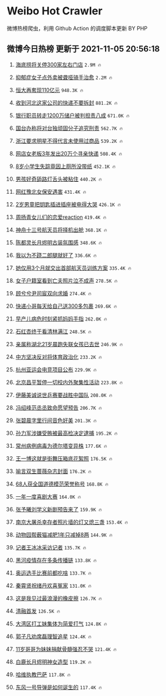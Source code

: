 # Weibo Hot Crawler 



微博热榜爬虫，利用 Github Action 的调度脚本更新 BY PHP 


## 微博今日热榜 更新于 2021-11-05 20:56:18 
1. [海底捞将关停300家左右门店](https://s.weibo.com/weibo?q=%23%E6%B5%B7%E5%BA%95%E6%8D%9E%E5%B0%86%E5%85%B3%E5%81%9C300%E5%AE%B6%E5%B7%A6%E5%8F%B3%E9%97%A8%E5%BA%97%23&Refer=top) `2.9M 🔥` 

1. [抑郁症女子点外卖被聋哑骑手治愈](https://s.weibo.com/weibo?q=%23%E6%8A%91%E9%83%81%E7%97%87%E5%A5%B3%E5%AD%90%E7%82%B9%E5%A4%96%E5%8D%96%E8%A2%AB%E8%81%8B%E5%93%91%E9%AA%91%E6%89%8B%E6%B2%BB%E6%84%88%23&Refer=top) `2.2M 🔥` 

1. [恒大再套现110亿元](https://s.weibo.com/weibo?q=%23%E6%81%92%E5%A4%A7%E5%86%8D%E5%A5%97%E7%8E%B0110%E4%BA%BF%E5%85%83%23&Refer=top) `948.3K 🔥` 

1. [收到河北这家公司的快递不要拆封](https://s.weibo.com/weibo?q=%23%E6%94%B6%E5%88%B0%E6%B2%B3%E5%8C%97%E8%BF%99%E5%AE%B6%E5%85%AC%E5%8F%B8%E7%9A%84%E5%BF%AB%E9%80%92%E4%B8%8D%E8%A6%81%E6%8B%86%E5%B0%81%23&Refer=top) `881.2K 🔥` 

1. [银行职员转走1200万储户被判担责八成](https://s.weibo.com/weibo?q=%23%E9%93%B6%E8%A1%8C%E8%81%8C%E5%91%98%E8%BD%AC%E8%B5%B01200%E4%B8%87%E5%82%A8%E6%88%B7%E8%A2%AB%E5%88%A4%E6%8B%85%E8%B4%A3%E5%85%AB%E6%88%90%23&Refer=top) `671.0K 🔥` 

1. [国台办称将对台独顽固分子追究刑责](https://s.weibo.com/weibo?q=%23%E5%9B%BD%E5%8F%B0%E5%8A%9E%E7%A7%B0%E5%B0%86%E5%AF%B9%E5%8F%B0%E7%8B%AC%E9%A1%BD%E5%9B%BA%E5%88%86%E5%AD%90%E8%BF%BD%E7%A9%B6%E5%88%91%E8%B4%A3%23&Refer=top) `562.7K 🔥` 

1. [浙江要求明星不得代言未使用过商品](https://s.weibo.com/weibo?q=%23%E6%B5%99%E6%B1%9F%E8%A6%81%E6%B1%82%E6%98%8E%E6%98%9F%E4%B8%8D%E5%BE%97%E4%BB%A3%E8%A8%80%E6%9C%AA%E4%BD%BF%E7%94%A8%E8%BF%87%E5%95%86%E5%93%81%23&Refer=top) `539.2K 🔥` 

1. [网店女老板3年发出20万个寻亲快递](https://s.weibo.com/weibo?q=%23%E7%BD%91%E5%BA%97%E5%A5%B3%E8%80%81%E6%9D%BF3%E5%B9%B4%E5%8F%91%E5%87%BA20%E4%B8%87%E4%B8%AA%E5%AF%BB%E4%BA%B2%E5%BF%AB%E9%80%92%23&Refer=top) `508.4K 🔥` 

1. [8岁小学生失踪竟因上厕所没带纸](https://s.weibo.com/weibo?q=%238%E5%B2%81%E5%B0%8F%E5%AD%A6%E7%94%9F%E5%A4%B1%E8%B8%AA%E7%AB%9F%E5%9B%A0%E4%B8%8A%E5%8E%95%E6%89%80%E6%B2%A1%E5%B8%A6%E7%BA%B8%23&Refer=top) `452.1K 🔥` 

1. [男孩好奇舔路灯舌头被粘住](https://s.weibo.com/weibo?q=%23%E7%94%B7%E5%AD%A9%E5%A5%BD%E5%A5%87%E8%88%94%E8%B7%AF%E7%81%AF%E8%88%8C%E5%A4%B4%E8%A2%AB%E7%B2%98%E4%BD%8F%23&Refer=top) `440.2K 🔥` 

1. [网红豫北女保安遇害](https://s.weibo.com/weibo?q=%23%E7%BD%91%E7%BA%A2%E8%B1%AB%E5%8C%97%E5%A5%B3%E4%BF%9D%E5%AE%89%E9%81%87%E5%AE%B3%23&Refer=top) `431.4K 🔥` 

1. [2岁男童把钥匙插进插座被电得大哭](https://s.weibo.com/weibo?q=%232%E5%B2%81%E7%94%B7%E7%AB%A5%E6%8A%8A%E9%92%A5%E5%8C%99%E6%8F%92%E8%BF%9B%E6%8F%92%E5%BA%A7%E8%A2%AB%E7%94%B5%E5%BE%97%E5%A4%A7%E5%93%AD%23&Refer=top) `426.1K 🔥` 

1. [周扬青女儿们的恋爱reaction](https://s.weibo.com/weibo?q=%23%E5%91%A8%E6%89%AC%E9%9D%92%E5%A5%B3%E5%84%BF%E4%BB%AC%E7%9A%84%E6%81%8B%E7%88%B1reaction%23&Refer=top) `419.4K 🔥` 

1. [神舟十三号航天员将择机出舱](https://s.weibo.com/weibo?q=%23%E7%A5%9E%E8%88%9F%E5%8D%81%E4%B8%89%E5%8F%B7%E8%88%AA%E5%A4%A9%E5%91%98%E5%B0%86%E6%8B%A9%E6%9C%BA%E5%87%BA%E8%88%B1%23&Refer=top) `368.1K 🔥` 

1. [陈都灵长月烬明古装氛围感](https://s.weibo.com/weibo?q=%E9%99%88%E9%83%BD%E7%81%B5%E9%95%BF%E6%9C%88%E7%83%AC%E6%98%8E%E5%8F%A4%E8%A3%85%E6%B0%9B%E5%9B%B4%E6%84%9F&Refer=top) `348.6K 🔥` 

1. [我以为不跷二郎腿就好了](https://s.weibo.com/weibo?q=%23%E6%88%91%E4%BB%A5%E4%B8%BA%E4%B8%8D%E8%B7%B7%E4%BA%8C%E9%83%8E%E8%85%BF%E5%B0%B1%E5%A5%BD%E4%BA%86%23&Refer=top) `336.6K 🔥` 

1. [她仅用3个月就交出首部航天员训练方案](https://s.weibo.com/weibo?q=%23%E5%A5%B9%E4%BB%85%E7%94%A83%E4%B8%AA%E6%9C%88%E5%B0%B1%E4%BA%A4%E5%87%BA%E9%A6%96%E9%83%A8%E8%88%AA%E5%A4%A9%E5%91%98%E8%AE%AD%E7%BB%83%E6%96%B9%E6%A1%88%23&Refer=top) `335.4K 🔥` 

1. [女子户籍室看到亡夫照片泣不成声](https://s.weibo.com/weibo?q=%23%E5%A5%B3%E5%AD%90%E6%88%B7%E7%B1%8D%E5%AE%A4%E7%9C%8B%E5%88%B0%E4%BA%A1%E5%A4%AB%E7%85%A7%E7%89%87%E6%B3%A3%E4%B8%8D%E6%88%90%E5%A3%B0%23&Refer=top) `278.5K 🔥` 

1. [顾兮兮尹司宸双向求婚](https://s.weibo.com/weibo?q=%23%E9%A1%BE%E5%85%AE%E5%85%AE%E5%B0%B9%E5%8F%B8%E5%AE%B8%E5%8F%8C%E5%90%91%E6%B1%82%E5%A9%9A%23&Refer=top) `274.4K 🔥` 

1. [快递小哥每天给自己送300多包裹](https://s.weibo.com/weibo?q=%23%E5%BF%AB%E9%80%92%E5%B0%8F%E5%93%A5%E6%AF%8F%E5%A4%A9%E7%BB%99%E8%87%AA%E5%B7%B1%E9%80%81300%E5%A4%9A%E5%8C%85%E8%A3%B9%23&Refer=top) `269.6K 🔥` 

1. [早产儿病危时刻紧抓妈妈手指](https://s.weibo.com/weibo?q=%23%E6%97%A9%E4%BA%A7%E5%84%BF%E7%97%85%E5%8D%B1%E6%97%B6%E5%88%BB%E7%B4%A7%E6%8A%93%E5%A6%88%E5%A6%88%E6%89%8B%E6%8C%87%23&Refer=top) `262.0K 🔥` 

1. [石红杏终于看清林满江](https://s.weibo.com/weibo?q=%23%E7%9F%B3%E7%BA%A2%E6%9D%8F%E7%BB%88%E4%BA%8E%E7%9C%8B%E6%B8%85%E6%9E%97%E6%BB%A1%E6%B1%9F%23&Refer=top) `248.5K 🔥` 

1. [亲属称湖北21岁晨跑失联女孩已去世](https://s.weibo.com/weibo?q=%23%E4%BA%B2%E5%B1%9E%E7%A7%B0%E6%B9%96%E5%8C%9721%E5%B2%81%E6%99%A8%E8%B7%91%E5%A4%B1%E8%81%94%E5%A5%B3%E5%AD%A9%E5%B7%B2%E5%8E%BB%E4%B8%96%23&Refer=top) `246.9K 🔥` 

1. [中方坚决反对将体育政治化](https://s.weibo.com/weibo?q=%23%E4%B8%AD%E6%96%B9%E5%9D%9A%E5%86%B3%E5%8F%8D%E5%AF%B9%E5%B0%86%E4%BD%93%E8%82%B2%E6%94%BF%E6%B2%BB%E5%8C%96%23&Refer=top) `233.2K 🔥` 

1. [杭州亚运会电竞项目公布](https://s.weibo.com/weibo?q=%E6%9D%AD%E5%B7%9E%E4%BA%9A%E8%BF%90%E4%BC%9A%E7%94%B5%E7%AB%9E%E9%A1%B9%E7%9B%AE%E5%85%AC%E5%B8%83&Refer=top) `229.9K 🔥` 

1. [北京昌平暂停一切校内外聚集性活动](https://s.weibo.com/weibo?q=%23%E5%8C%97%E4%BA%AC%E6%98%8C%E5%B9%B3%E6%9A%82%E5%81%9C%E4%B8%80%E5%88%87%E6%A0%A1%E5%86%85%E5%A4%96%E8%81%9A%E9%9B%86%E6%80%A7%E6%B4%BB%E5%8A%A8%23&Refer=top) `223.8K 🔥` 

1. [伊藤美诚说世乒赛要战胜中国队](https://s.weibo.com/weibo?q=%23%E4%BC%8A%E8%97%A4%E7%BE%8E%E8%AF%9A%E8%AF%B4%E4%B8%96%E4%B9%92%E8%B5%9B%E8%A6%81%E6%88%98%E8%83%9C%E4%B8%AD%E5%9B%BD%E9%98%9F%23&Refer=top) `208.0K 🔥` 

1. [冯绍峰范丞丞致命愿望预告](https://s.weibo.com/weibo?q=%E5%86%AF%E7%BB%8D%E5%B3%B0%E8%8C%83%E4%B8%9E%E4%B8%9E%E8%87%B4%E5%91%BD%E6%84%BF%E6%9C%9B%E9%A2%84%E5%91%8A&Refer=top) `206.7K 🔥` 

1. [张碧晨字里行间音色好美](https://s.weibo.com/weibo?q=%23%E5%BC%A0%E7%A2%A7%E6%99%A8%E5%AD%97%E9%87%8C%E8%A1%8C%E9%97%B4%E9%9F%B3%E8%89%B2%E5%A5%BD%E7%BE%8E%23&Refer=top) `201.3K 🔥` 

1. [孙力军涉嫌受贿被最高检决定逮捕](https://s.weibo.com/weibo?q=%23%E5%AD%99%E5%8A%9B%E5%86%9B%E6%B6%89%E5%AB%8C%E5%8F%97%E8%B4%BF%E8%A2%AB%E6%9C%80%E9%AB%98%E6%A3%80%E5%86%B3%E5%AE%9A%E9%80%AE%E6%8D%95%23&Refer=top) `195.2K 🔥` 

1. [常州病例病毒为德尔塔变异株](https://s.weibo.com/weibo?q=%23%E5%B8%B8%E5%B7%9E%E7%97%85%E4%BE%8B%E7%97%85%E6%AF%92%E4%B8%BA%E5%BE%B7%E5%B0%94%E5%A1%94%E5%8F%98%E5%BC%82%E6%A0%AA%23&Refer=top) `177.6K 🔥` 

1. [王一博这就是街舞压箱底花絮照](https://s.weibo.com/weibo?q=%23%E7%8E%8B%E4%B8%80%E5%8D%9A%E8%BF%99%E5%B0%B1%E6%98%AF%E8%A1%97%E8%88%9E%E5%8E%8B%E7%AE%B1%E5%BA%95%E8%8A%B1%E7%B5%AE%E7%85%A7%23&Refer=top) `176.5K 🔥` 

1. [喻言双生蔷薇杂志封面](https://s.weibo.com/weibo?q=%E5%96%BB%E8%A8%80%E5%8F%8C%E7%94%9F%E8%94%B7%E8%96%87%E6%9D%82%E5%BF%97%E5%B0%81%E9%9D%A2&Refer=top) `176.2K 🔥` 

1. [68人获全国道德模范荣誉称号](https://s.weibo.com/weibo?q=%2368%E4%BA%BA%E8%8E%B7%E5%85%A8%E5%9B%BD%E9%81%93%E5%BE%B7%E6%A8%A1%E8%8C%83%E8%8D%A3%E8%AA%89%E7%A7%B0%E5%8F%B7%23&Refer=top) `168.8K 🔥` 

1. [一年一度喜剧大赛](https://s.weibo.com/weibo?q=%E4%B8%80%E5%B9%B4%E4%B8%80%E5%BA%A6%E5%96%9C%E5%89%A7%E5%A4%A7%E8%B5%9B&Refer=top) `164.0K 🔥` 

1. [张予曦刘学义新剧预告来了](https://s.weibo.com/weibo?q=%23%E5%BC%A0%E4%BA%88%E6%9B%A6%E5%88%98%E5%AD%A6%E4%B9%89%E6%96%B0%E5%89%A7%E9%A2%84%E5%91%8A%E6%9D%A5%E4%BA%86%23&Refer=top) `159.9K 🔥` 

1. [南京大屠杀幸存者照片墙的灯又熄三盏](https://s.weibo.com/weibo?q=%23%E5%8D%97%E4%BA%AC%E5%A4%A7%E5%B1%A0%E6%9D%80%E5%B9%B8%E5%AD%98%E8%80%85%E7%85%A7%E7%89%87%E5%A2%99%E7%9A%84%E7%81%AF%E5%8F%88%E7%86%84%E4%B8%89%E7%9B%8F%23&Refer=top) `153.4K 🔥` 

1. [动物园帮薮猫减肥1年只减掉8两](https://s.weibo.com/weibo?q=%23%E5%8A%A8%E7%89%A9%E5%9B%AD%E5%B8%AE%E8%96%AE%E7%8C%AB%E5%87%8F%E8%82%A51%E5%B9%B4%E5%8F%AA%E5%87%8F%E6%8E%898%E4%B8%A4%23&Refer=top) `144.9K 🔥` 

1. [记者王冰冰采访记者](https://s.weibo.com/weibo?q=%23%E8%AE%B0%E8%80%85%E7%8E%8B%E5%86%B0%E5%86%B0%E9%87%87%E8%AE%BF%E8%AE%B0%E8%80%85%23&Refer=top) `135.7K 🔥` 

1. [黑河疫情存在多条传播链](https://s.weibo.com/weibo?q=%23%E9%BB%91%E6%B2%B3%E7%96%AB%E6%83%85%E5%AD%98%E5%9C%A8%E5%A4%9A%E6%9D%A1%E4%BC%A0%E6%92%AD%E9%93%BE%23&Refer=top) `133.8K 🔥` 

1. [奥运选手比赛前都吃啥](https://s.weibo.com/weibo?q=%23%E5%A5%A5%E8%BF%90%E9%80%89%E6%89%8B%E6%AF%94%E8%B5%9B%E5%89%8D%E9%83%BD%E5%90%83%E5%95%A5%23&Refer=top) `133.7K 🔥` 

1. [秦霄贤祝绪丹欢喜冤家](https://s.weibo.com/weibo?q=%23%E7%A7%A6%E9%9C%84%E8%B4%A4%E7%A5%9D%E7%BB%AA%E4%B8%B9%E6%AC%A2%E5%96%9C%E5%86%A4%E5%AE%B6%23&Refer=top) `131.0K 🔥` 

1. [这是我见过最浪漫的橡皮擦](https://s.weibo.com/weibo?q=%23%E8%BF%99%E6%98%AF%E6%88%91%E8%A7%81%E8%BF%87%E6%9C%80%E6%B5%AA%E6%BC%AB%E7%9A%84%E6%A9%A1%E7%9A%AE%E6%93%A6%23&Refer=top) `126.7K 🔥` 

1. [清融首发](https://s.weibo.com/weibo?q=%23%E6%B8%85%E8%9E%8D%E9%A6%96%E5%8F%91%23&Refer=top) `126.5K 🔥` 

1. [大湾区打工妹集体为简爱打气](https://s.weibo.com/weibo?q=%23%E5%A4%A7%E6%B9%BE%E5%8C%BA%E6%89%93%E5%B7%A5%E5%A6%B9%E9%9B%86%E4%BD%93%E4%B8%BA%E7%AE%80%E7%88%B1%E6%89%93%E6%B0%94%23&Refer=top) `124.8K 🔥` 

1. [郭子凡劝席磊理智追星](https://s.weibo.com/weibo?q=%23%E9%83%AD%E5%AD%90%E5%87%A1%E5%8A%9D%E5%B8%AD%E7%A3%8A%E7%90%86%E6%99%BA%E8%BF%BD%E6%98%9F%23&Refer=top) `124.4K 🔥` 

1. [11岁哥哥为妹妹捐献骨髓强忍不哭](https://s.weibo.com/weibo?q=%2311%E5%B2%81%E5%93%A5%E5%93%A5%E4%B8%BA%E5%A6%B9%E5%A6%B9%E6%8D%90%E7%8C%AE%E9%AA%A8%E9%AB%93%E5%BC%BA%E5%BF%8D%E4%B8%8D%E5%93%AD%23&Refer=top) `121.4K 🔥` 

1. [白鹿长月烬明神女造型](https://s.weibo.com/weibo?q=%23%E7%99%BD%E9%B9%BF%E9%95%BF%E6%9C%88%E7%83%AC%E6%98%8E%E7%A5%9E%E5%A5%B3%E9%80%A0%E5%9E%8B%23&Refer=top) `119.2K 🔥` 

1. [哈维执教巴萨](https://s.weibo.com/weibo?q=%23%E5%93%88%E7%BB%B4%E6%89%A7%E6%95%99%E5%B7%B4%E8%90%A8%23&Refer=top) `117.8K 🔥` 

1. [东风一号导弹是如何诞生的](https://s.weibo.com/weibo?q=%23%E4%B8%9C%E9%A3%8E%E4%B8%80%E5%8F%B7%E5%AF%BC%E5%BC%B9%E6%98%AF%E5%A6%82%E4%BD%95%E8%AF%9E%E7%94%9F%E7%9A%84%23&Refer=top) `117.4K 🔥` 

